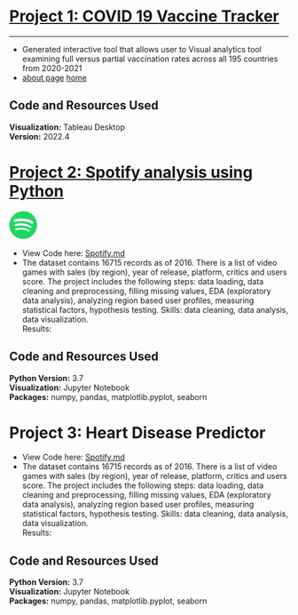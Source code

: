 # [Project 1: COVID 19 Vaccine Tracker](covid.md)
--- 
* Generated interactive tool that allows user to Visual analytics tool examining full versus partial vaccination rates across all 195 countries from 2020-2021
* [about page](covid.md)
	[home](test.html)

## Code and Resources Used
**Visualization:** Tableau Desktop  
**Version:** 2022.4  

# [Project 2: Spotify analysis using Python](spotifydata.md)
<img src="spotlogo.png" width="50" height="50" /> 

*  View Code here: [Spotify.md](spotifydata.md)   
*  The dataset contains 16715 records as of 2016. There is a list of video games with sales (by region), year of release, platform, critics and users score. The project includes the following steps: data loading, data cleaning and preprocessing, filling missing values, EDA (exploratory data analysis), analyzing region based user profiles, measuring statistical factors, hypothesis testing.
Skills: data cleaning, data analysis, data visualization.  
Results: 



## Code and Resources Used
**Python Version:** 3.7  
**Visualization:** Jupyter Notebook  
**Packages:** numpy, pandas, matplotlib.pyplot, seaborn



# Project 3: Heart Disease Predictor 

*  View Code here: [Spotify.md](spotifydata.md)   
*  The dataset contains 16715 records as of 2016. There is a list of video games with sales (by region), year of release, platform, critics and users score. The project includes the following steps: data loading, data cleaning and preprocessing, filling missing values, EDA (exploratory data analysis), analyzing region based user profiles, measuring statistical factors, hypothesis testing.
Skills: data cleaning, data analysis, data visualization.  
Results: 



## Code and Resources Used
**Python Version:** 3.7  
**Visualization:** Jupyter Notebook  
**Packages:** numpy, pandas, matplotlib.pyplot, seaborn

